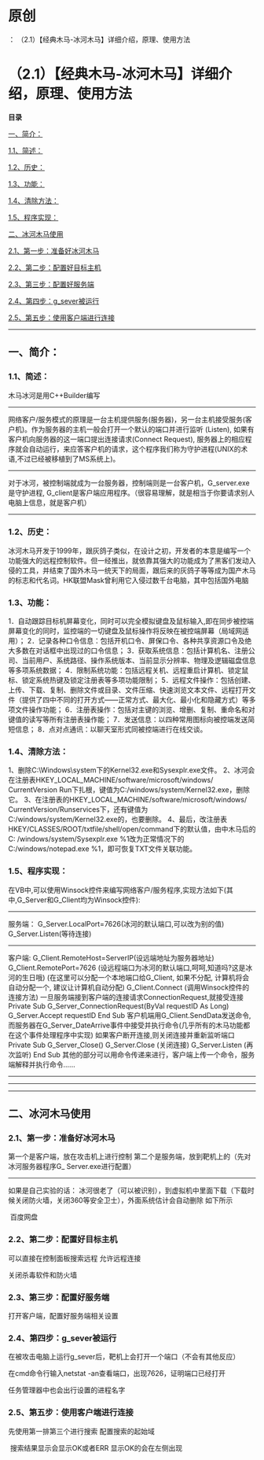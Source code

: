 # 原创
：  （2.1）【经典木马-冰河木马】详细介绍，原理、使用方法

# （2.1）【经典木马-冰河木马】详细介绍，原理、使用方法

**目录**

[一、简介：](#%E4%B8%80%E3%80%81%E7%AE%80%E4%BB%8B%EF%BC%9A)

[1.1、简述：](#1.1%E3%80%81%E7%AE%80%E8%BF%B0%EF%BC%9A)

[1.2、历史：](#1.2%E3%80%81%E5%8E%86%E5%8F%B2%EF%BC%9A)

[1.3、功能：](#1.3%E3%80%81%E5%8A%9F%E8%83%BD%EF%BC%9A)

[1.4、清除方法：](#1.4%E3%80%81%E6%B8%85%E9%99%A4%E6%96%B9%E6%B3%95%EF%BC%9A)

[1.5、程序实现：](#1.5%E3%80%81%E7%A8%8B%E5%BA%8F%E5%AE%9E%E7%8E%B0%EF%BC%9A)

[二、冰河木马使用](#%E4%BA%8C%E3%80%81%E5%86%B0%E6%B2%B3%E6%9C%A8%E9%A9%AC%E4%BD%BF%E7%94%A8)

[2.1、第一步：准备好冰河木马](#2.1%E3%80%81%E7%AC%AC%E4%B8%80%E6%AD%A5%EF%BC%9A%E5%87%86%E5%A4%87%E5%A5%BD%E5%86%B0%E6%B2%B3%E6%9C%A8%E9%A9%AC)

[2.2、第二步：配置好目标主机](#2.2%E3%80%81%E7%AC%AC%E4%BA%8C%E6%AD%A5%EF%BC%9A%E9%85%8D%E7%BD%AE%E5%A5%BD%E7%9B%AE%E6%A0%87%E4%B8%BB%E6%9C%BA)

[2.3、第三步：配置好服务端](#2.3%E3%80%81%E7%AC%AC%E4%B8%89%E6%AD%A5%EF%BC%9A%E9%85%8D%E7%BD%AE%E5%A5%BD%E6%9C%8D%E5%8A%A1%E7%AB%AF)

[2.4、第四步：g_sever被运行](#2.4%E3%80%81%E7%AC%AC%E5%9B%9B%E6%AD%A5%EF%BC%9Ag_sever%E8%A2%AB%E8%BF%90%E8%A1%8C)

[2.5、第五步：使用客户端进行连接](#2.5%E3%80%81%E7%AC%AC%E4%BA%94%E6%AD%A5%EF%BC%9A%E4%BD%BF%E7%94%A8%E5%AE%A2%E6%88%B7%E7%AB%AF%E8%BF%9B%E8%A1%8C%E8%BF%9E%E6%8E%A5)

---


## 一、简介：

> 
<h3>1.1、简述：</h3>
木马冰河是用C++Builder编写
<hr/>
网络客户/服务模式的原理是一台主机提供服务(服务器)，另一台主机接受服务(客户机)。作为服务器的主机一般会打开一个默认的端口并进行监听 (Listen), 如果有客户机向服务器的这一端口提出连接请求(Connect Request), 服务器上的相应程序就会自动运行，来应答客户机的请求，这个程序我们称为守护进程(UNIX的术语,不过已经被移植到了MS系统上)。
<hr/>
对于冰河，被控制端就成为一台服务器，控制端则是一台客户机，G_server.exe是守护进程, G_client是客户端应用程序。（很容易理解，就是相当于你要请求别人电脑上信息，就是客户机）



---


> 
<h3>1.2、历史：</h3>
冰河木马开发于1999年，跟灰鸽子类似，在设计之初，开发者的本意是编写一个功能强大的远程控制软件。但一经推出，就依靠其强大的功能成为了黑客们发动入侵的工具，并结束了国外木马一统天下的局面，跟后来的灰鸽子等等成为国产木马的标志和代名词。HK联盟Mask曾利用它入侵过数千台电脑，其中包括国外电脑


> 
<h3>1.3、功能：</h3>
1．自动跟踪目标机屏幕变化，同时可以完全模拟键盘及鼠标输入,即在同步被控端屏幕变化的同时，监控端的一切键盘及鼠标操作将反映在被控端屏幕（局域网适用）；
2．记录各种口令信息：包括开机口令、屏保口令、各种共享资源口令及绝大多数在对话框中出现过的口令信息；
3．获取系统信息：包括计算机名、注册公司、当前用户、系统路径、操作系统版本、当前显示分辨率、物理及逻辑磁盘信息等多项系统数据；
4．限制系统功能：包括远程关机、远程重启计算机、锁定鼠标、锁定系统热键及锁定注册表等多项功能限制；
5．远程文件操作：包括创建、上传、下载、复制、删除文件或目录、文件压缩、快速浏览文本文件、远程打开文件（提供了四中不同的打开方式——正常方式、最大化、最小化和隐藏方式）等多项文件操作功能；
6．注册表操作：包括对主键的浏览、增删、复制、重命名和对键值的读写等所有注册表操作能；
7．发送信息：以四种常用图标向被控端发送简短信息；
8．点对点通讯：以聊天室形式同被控端进行在线交谈。


> 
<h3>1.4、清除方法：</h3>
1、删除C:\Windows\system下的Kernel32.exe和Sysexplr.exe文件。
2、冰河会在注册表HKEY_LOCAL_MACHINE/software/microsoft/windows/ CurrentVersion
Run下扎根，键值为C:/windows/system/Kernel32.exe，删除它。
3、在注册表的HKEY_LOCAL_MACHINE/software/microsoft/windows/ CurrentVersion/Runservices下，还有键值为C:/windows/system/Kernel32.exe的，也要删除。
4、最后，改注册表HKEY/CLASSES/ROOT/txtfile/shell/open/command下的默认值，由中木马后的C: /windows/system/Sysexplr.exe %1改为正常情况下的C:/windows/notepad.exe %1，即可恢复TXT文件关联功能。


> 
<h3>1.5、程序实现：</h3>
在VB中,可以使用Winsock控件来编写网络客户/服务程序,实现方法如下(其中,G_Server和G_Client均为Winsock控件):
<hr/>
服务端：
G_Server.LocalPort=7626(冰河的默认端口,可以改为别的值)
G_Server.Listen(等待连接)
<hr/>
客户端:
G_Client.RemoteHost=ServerIP(设远端地址为服务器地址)
G_Client.RemotePort=7626 (设远程端口为冰河的默认端口,呵呵,知道吗?这是冰河的生日哦)
(在这里可以分配一个本地端口给G_Client, 如果不分配, 计算机将会自动分配一个, 建议让计算机自动分配)
G_Client.Connect (调用Winsock控件的连接方法)
一旦服务端接到客户端的连接请求ConnectionRequest,就接受连接
Private Sub G_Server_ConnectionRequest(ByVal requestID As Long)
G_Server.Accept requestID
End Sub
客户机端用G_Client.SendData发送命令,而服务器在G_Server_DateArrive事件中接受并执行命令(几乎所有的木马功能都在这个事件处理程序中实现)
如果客户断开连接,则关闭连接并重新监听端口
Private Sub G_Server_Close()
G_Server.Close (关闭连接)
G_Server.Listen (再次监听)
End Sub
其他的部分可以用命令传递来进行，客户端上传一个命令，服务端解释并执行命令......


---


---


---


## 二、冰河木马使用

> 
<h3>2.1、第一步：准备好冰河木马</h3>
第一个是客户端，放在攻击机上进行控制
第二个是服务端，放到靶机上的（先对冰河服务器程序G_ Server.exe进行配置）

<hr/>
如果是自己实验的话：
冰河很老了（可以被识别），到虚拟机中里面下载（下载时候关闭防火墙，关闭360等安全卫士），外面系统估计会自动删除
如下所示


 百度网盘




> 
<h3>2.2、第二步：配置好目标主机</h3>
可以直接在控制面板搜索远程
允许远程连接

关闭杀毒软件和防火墙




> 
<h3>2.3、第三步：配置好服务端</h3>
打开客户端，配置好服务端相关设置




> 
<h3>2.4、第四步：g_sever被运行</h3>
在被攻击电脑上运行g_sever后，靶机上会打开一个端口（不会有其他反应）


在cmd命令行输入netstat -an查看端口，出现7626，证明端口已经打开

任务管理器中也会出行设置的进程名字




> 
<h3>2.5、第五步：使用客户端进行连接</h3>
先使用第一排第三个进行搜索
配置搜索的起始域

 搜索结果显示会显示OK或者ERR
显示OK的会在左侧出现

